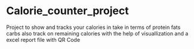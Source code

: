 # Calorie_counter_project
Project to show and tracks your calories in take in terms of protein fats carbs also track on remaining calories with the help of visuallization and a excel report file 
with QR Code
